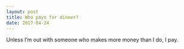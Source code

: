 ```yaml
---
layout: post
title: Who pays for dinner?
date: 2017-04-24
---
```


<p>Unless I’m out with someone who makes more money than I do, I pay.</p>
